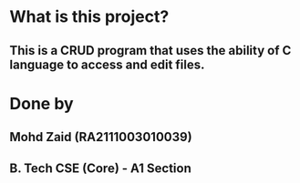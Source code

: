 # What is this project?

## This is a CRUD program that uses the ability of C language to access and edit files.

# Done by

## Mohd Zaid (RA2111003010039)

## B. Tech CSE (Core) - A1 Section
